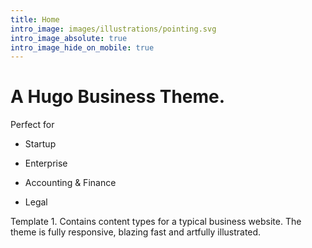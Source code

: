 ```yaml
---
title: Home
intro_image: images/illustrations/pointing.svg
intro_image_absolute: true
intro_image_hide_on_mobile: true
---
```

# A Hugo Business Theme.

Perfect for

*   Startup

*   Enterprise

*   Accounting & Finance

*   Legal

Template 1. Contains content types for a typical business website. The theme is fully responsive, blazing fast and artfully illustrated.

